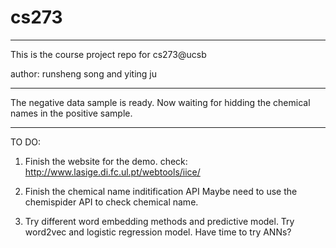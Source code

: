 # cs273

_______________________________________
This is the course project repo for cs273@ucsb

author: runsheng song and yiting ju

_______________________________________

The negative data sample is ready.
Now waiting for hidding the chemical names in the positive sample.

---------------------------------------
TO DO:
1. Finish the website for the demo.
check: http://www.lasige.di.fc.ul.pt/webtools/iice/

2. Finish the chemical name inditification API
Maybe need to use the chemispider API to check chemical name.

3. Try different word embedding methods and predictive model.
Try word2vec and logistic regression model. Have time to try ANNs?
